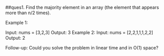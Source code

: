 ##ques1. Find the majority element in an array (the element that appears more than n/2 times).

Example 1:

Input: nums = [3,2,3]
Output: 3
Example 2: Input: nums = [2,2,1,1,1,2,2]
Output: 2

Follow-up: Could you solve the problem in linear time and in O(1) space?
